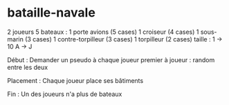 # bataille-navale
  2 joueurs
  5 bateaux :
      1 porte avions (5 cases)
      1 croiseur (4 cases)
      1 sous-marin (3 cases)
      1 contre-torpilleur (3 cases)
      1 torpilleur (2 cases)
  taille :
      1 -> 10
      A -> J
  
  Début :
      Demander un pseudo à chaque joueur
      premier à joueur : random entre les deux
      
  Placement :
      Chaque joueur place ses bâtiments
    
  Fin :
      Un des joueurs n'a plus de bateaux
